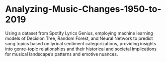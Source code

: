 # Analyzing-Music-Changes-1950-to-2019
Using a dataset from Spotify Lyrics Genius, employing machine learning models of Decision Tree, Random Forest, and Neural Network to predict song topics based on lyrical sentiment categorizations, providing insights into genre-topic relationships and their historical and societal implications for musical landscape’s patterns and emotive nuances.
